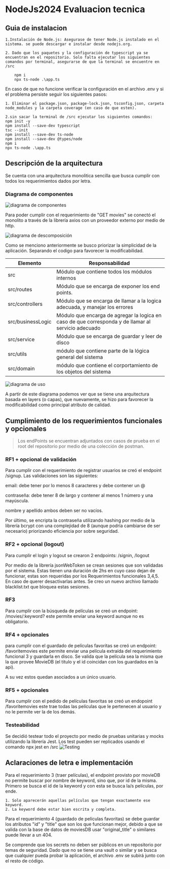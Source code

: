 # NodeJs2024 Evaluacion tecnica

## Guia de instalacion
    1.Instalación de Node.js: Asegurase de tener Node.js instalado en el sistema. se puede descargar e instalar desde nodejs.org.

    2. Dado que los paquetes y la configuración de typescript ya se encuentran en el repositorio. Solo falta ejecutar los siguientes comandos por terminal, asegurarse de que la terminal se encuentre en /src 

        npm i
        npx ts-node .\app.ts
    
En caso de que no funcione verificar la configuración en el archivo .env y 
si el problema persiste seguir los siguientes pasos:

    1. Eliminar el package.json, package-lock.json, tsconfig.json, carpeta node_modules y la carpeta coverage (en caso de que esten).

    2.sin sacar la terminal de /src ejecutar los siguientes comandos:
    npm init -y
    npm install --save-dev typescript
    tsc --init
    npm install --save-dev ts-node
    npm install --save-dev @types/node
    npm i
    npx ts-node .\app.ts

## Descripción de la arquitectura

Se cuenta con una arquitectura monolitica sencilla que busca cumplir con todos los requerimientos dados por letra.

### Diagrama de componentes
![diagrama de componentes](./Documentacion/Componentes.png)

Para poder cumplir con el requerimiento de "GET movies" se conectó el monolito a través de la librería axios con un proveedor externo por medio de http.

![diagrama de descomposición](./Documentacion/Descomposicion.png)

Como se menciono anteriormente se busco priorizar la simplicidad de la aplicación. Separando el codigo para favorecer la modificabilidad. 

| Elemento | Responsabilidad |
|--------- | --------------- |
| src      | Módulo que contiene todos los módulos internos |
| src/routes| Módulo que se encarga de exponer los end points. |
| src/controllers | Módulo que se encarga de llamar a la logica adecuada, y manejar los errores |
| src/businessLogic | Módulo que encarga de agregar la logica en caso de que corresponda y de llamar al servicio adecuado |
| src/service | Módulo que se encarga de guardar y leer de disco |
| src/utils | módulo que contiene parte de la lógica general del sistema | 
| src/domain | módulo que contiene el corportamiento de los objetos del sistema |


![diagrama de uso](./Documentacion/uso.png)

A partir de este diagrama podemos ver que se tiene una arquitectura basada en layers (o capas), que nuevamente, se hizo para favorecer la modificabilidad como principal atributo de calidad.



## Cumplimiento de los requerimientos funcionales y opcionales

   >Los endPoints se encuentran adjuntados con casos de prueba en el root del repositorio por medio de una colección de postman.
 

### RF1 + opcional de validación

Para cumplir con el requerimiento de registrar usuarios se creó el endpoint /signup. 
Las validaciones son las siguientes:

email: debe tener por lo menos 8 caracteres y debe contener un @

contraseña: debe tener 8 de largo y contener al menos 1 número y una mayúscula.

nombre y apellido ambos deben ser no vacíos.

Por último, se encripta la contraseña utilizando hashing por medio de la librería bcrypt con una complejidad de 8 (aunque podría cambiarse de ser necesario) priorizando eficiencia por sobre seguridad.

### RF2 + opcional (logout)

Para cumplir el login y logout se crearon 2 endpoints: /signin, /logout

Por medio de la librería jsonWebToken se crean sesiones que son validadas por el sistema. Estas tienen una duración de 2hs en cuyo caso dejan de funcionar, estas son requeridas por los Requerimientos funcionales 3,4,5.
En caso de querer desactivarlas antes. Se creo un nuevo archivo llamado blacklist.txt que bloquea estas sesiones.

### RF3 

Para cumplir con la búsqueda de películas se creó un endpoint: /movies/:keyword? este permite enviar una keyword aunque no es obligatorio.


### RF4 + opcionales

para cumplir con el guardado de películas favoritas se creó un endpoint: /favoritemovies este permite enviar una película extraída del requerimiento funcional 3 y guardarla en disco. Se valida que la película sea la misma que la que provee MovieDB (el titulo y el id coincidan con los guardados en la api).

A su vez estos quedan asociados a un único usuario.


### RF5 + opcionales

Para cumplir con el pedido de películas favoritas se creó un endopoint /favoritemovies este trae todas las películas que le pertenecen al usuario y no le permite ver la de los demás.

### Testeabilidad 
Se decidió testear todo el proyecto por medio de pruebas unitarias y mocks utilizando la librería Jest. Los test pueden ser replicados usando el comando npx jest en /src
![Testing](./Documentacion/image.png)

## Aclaraciones de letra e implementación

Para el requerimiento 3 (traer películas), el endpoint provisto por movieDB no permite buscar por nombre de keyword, sino que, por id de la misma. Primero se busca el id de la keyword y con esta se busca la/s películas, por ende. 

    1. Solo aparecerán aquellas películas que tengan exactamente ese keyword.
    2. La keyword debe estar bien escrita y completa. 

Para el requerimiento 4 (guardado de películas favoritas) se debe guardar los atributos "id" y "title" que son los que funcionan mejor, debido a que se valida con la base de datos de moviesDB usar "original_title" o similares puede llevar a un 404.

Se comprende que los secrets no deben ser públicos en un repositorio por temas de seguridad. Dado que no se tiene una vault o similar y se busca que cualquier pueda probar la aplicación, el archivo .env se subirá junto con el resto de código.


